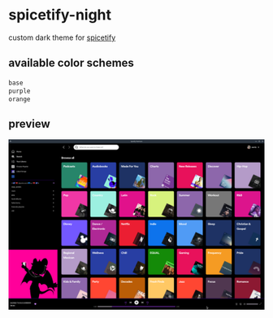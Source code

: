 # spicetify-night

custom dark theme for [spicetify](https://spicetify.app/)

## available color schemes
```
base
purple
orange
```


## preview
![Theme preview image](/preview.png)
